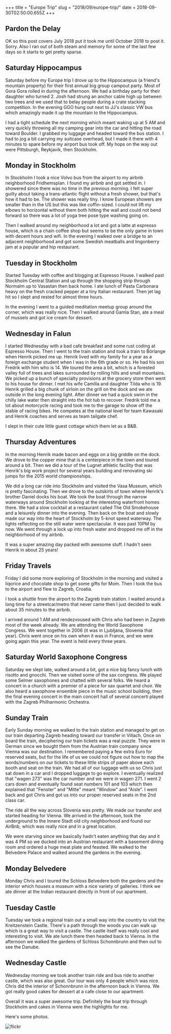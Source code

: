 +++
title = "Europe Trip"
slug = "2018/09/europe-trip/"
date = 2018-09-30T02:50:00.655Z
+++
## Pardon the Delay

OK so this post covers July 2018 put it took me until October 2018 to post it. Sorry. Also I ran out of both steam and memory for some of the last few days so it starts to get pretty sparse.

## Saturday Hippocampus

Saturday before my Europe trip I drove up to the Hippocampus (a friend's mountain property) for their first annual big group campout party. Most of Gora Gora rolled in during the afternoon. We had a birthday party for their daughter who turned 2. Josh had strung an anchor cable high up between two trees and we used that to belay people during a crate stacking competition. In the evening GGO hung out next to JJ's classic VW bus which amazingly made it up the mountain to the Hippocampus.

I had a tight schedule the next morning which meant waking up at 5 AM and very quickly throwing all my camping gear into the car and hitting the road toward Boulder. I grabbed my luggage and headed toward the bus station. I had to jog a bit carrying my suitcase overhead, but I made it there with 4 minutes to spare before my airport bus took off. My hops on the way out were Pittsburgh, Reykjavik, then Stockholm.

## Monday in Stockholm

In Stockholm I took a nice Volvo bus from the airport to my airbnb neighborhood Fridhemsplan. I found my airbnb and got settled in. I showered since there was no time in the previous morning. I felt super guilty about taking a trans-atlantic flight without a fresh shower, but that's how it had to be. The shower was really tiny. I know European showers are smaller than in the US but this was like coffin-sized. I could not lift my elbows to horizontal without them both hitting the wall and could not bend forward so there was a lot of yoga tree pose type washing going on.

Then I walked around my neighborhood a lot and got a latte at espresso house, which is a chain coffee shop but seems to be the only game in town with decent hours and wifi. In the evening I walked over a bridge to an adjacent neighborhood and got some Swedish meatballs and lingonberry jam at a popular and hip restaurant.

## Tuesday in Stockholm

Started Tuesday with coffee and blogging at Espresso House. I walked past Stockholm Central Station and up through the shopping strip through Normalm up to Vasastan then back home. I ate lunch of Pasta Carbonara heavy on the fresh cracked pepper at a tiny Italian restaurant. Then jet lag hit so I slept and rested for almost three hours.

In the evening I went to a guided meditation meetup group around the corner, which was really nice. Then I walked around Gamla Stan, ate a meal of mussels and got ice cream for dessert.

## Wednesday in Falun

I started Wednesday with a bad cafe breakfast and some rust coding at Espresso House. Then I went to the train station and took a train to Börlange when Henrik picked me up. Henrik lived with my family for a year as a foreign exchange student when I was in the 6th grade or so. He had his son Fredrik with him who is 14. We toured the area a bit, which is a forested valley full of trees and lakes surrounded by rolling hills and small mountains. We picked up a bunch of specialty provisions at the grocery store then went to his house for dinner. I met his wife Camilla and daughter Tilda who is 19. Henrik grilled a big chunk of sirloin on the grill on the dock and we ate outside in the long evening light. After dinner we had a quick swim in the chilly lake water then straight into the hot tub to recover. Fredrik told me a lot about motorcycle racing and took me to the garage to show off the stable of racing bikes. He competes at the national level for team Kawasaki and Henrik coaches and serves as team tailgate chef.

I slept in their cute little guest cottage which them let as a B&B.

## Thursday Adventures

In the morning Henrik made bacon and eggs on a big griddle on the dock. We drove to the copper mine that is a centerpiece in the town and toured around a bit. Then we did a tour of the Lugnet athletic facility that was Henrik's big work project for several years building and renovating ski jumps for the 2015 world championships.

We did a long car ride into Stockholm and visited the Vasa Museum, which is pretty fascinating. Then we drove to the outskirts of town where Henrik's brother Daniel docks his boat. We took the boat through the narrow waterways around Stockholm looking at the interesting waterfront homes there. We had a slow cocktail at a restaurant called The Old Smokehouse and a leisurely dinner into the evening. Then back on the boat and slowly made our way into the heart of Stockholm by 5-knot speed waterway. The lights reflecting on the still water were spectacular. It was past 10PM by now. We went through a lock up into fresh water and dropped me off in the neighborhood of my airbnb.

It was a super amazing day packed with awesome stuff. I hadn't seen Henrik in about 25 years!

## Friday Travels

Friday I did some more exploring of Stockholm in the morning and visited a liqorice and chocolate shop to get some gifts for Mom. Then I took the bus to the airport and flew to Zagreb, Croatia.

I took a shuttle from the airport to the Zagreb train station. I waited around a long time for a streetcar/metro that never came then I just decided to walk about 35 minutes to the airbnb.

I arrived around 1 AM and rendezvoused with Chris who had been in Zagreb most of the week already. We are attending the World Saxophone Congress. We went together in 2006 (it was in Ljubljana, Slovenia that year). Chris went once on his own when it was in France, and we were going again this year. The event is held every three years.

## Saturday World Saxophone Congress

Saturday we slept late, walked around a bit, got a nice big fancy lunch with risotto and gnocchi. Then we visited some of the sax congress. We played some Selmer saxophones and chatted with several folks. We heard a concert in a church with a premier of a piece for sax quartet and choir. We also heard a saxophone ensemble piece in the music school building, then the final evening concert in the main concert hall of several concerti played with the Zagreb Philharmonic Orchestra.

## Sunday Train

Early Sunday morning we walked to the train station and managed to get on our train departing Zagreb heading toward our transfer in Villach. Once on board the train, deciphering our train tickets was a real puzzle. They were in German since we bought them from the Austrian train company since Vienna was our destination. I remembered paying a few extra Euro for reserved seats, but for the life of us we could not figure out how to map the words/numbers on our tickets to these little strips of paper above each booth and seat on the train. We had all of our luggage with us so Chris just sat down in a car and I dropped luggage to go explore. I eventually realized that "wagen 273" was the car number and we were in wagen 271. I went 2 cars down and eventually found seat numbers 101 and 103 which then explained that "Fenster" and "Mitte" meant "Window" and "Aisle". I went back and got Chris and got us into our proper reserved seats in the 2nd class car.

The ride all the way across Slovenia was pretty. We made our transfer and started heading for Vienna. We arrived in the afternoon, took the underground to the Innere Stadt old city neighborhood and found our AirBnb, which was really nice and in a great location.

We were starving since we basically hadn't eaten anything that day and it was 4 PM so we ducked into an Austrian restaurant with a basement dining room and ordered a huge meat plate and feasted. We walked to the Belvedere Palace and walked around the gardens in the evening.

## Monday Belvedere

Monday Chris and I toured the Schloss Belvedere both the gardens and the interior which houses a museum with a nice variety of galleries. I think we ate dinner at the Indian restaurant directly in front of our apartment.

## Tuesday Castle

Tuesday we took a regional train out a small way into the country to visit the Kreitzenstein Castle. There's a path through the woods you can walk up which is a great way to visit a castle. The castle itself was really cool and interesting to visit. We ate lunch there then headed back to Vienna. In the afternoon we walked the gardens of Schloss Schonnbrunn and then out to see the Danube.

## Wednesday Castle

Wednesday morning we took another train ride and bus ride to another castle, which was also great. Our tour was only 4 people which was nice. Chris did the interior of Schonnbrunn in the afternoon back in Vienna. We got really good cakes for dessert at a cafe close to our apartment.

Overall it was a super awesome trip. Definitely the boat trip through Stockholm and cakes in Vienna were the highlights for me.

Here's some photos.

![flickr](https://www.flickr.com/photos/focusaurus/albums/72157697238261611)
